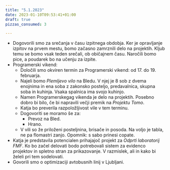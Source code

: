 ```yaml
---
title: "5.1.2023"
date: 2023-01-10T09:53:41+01:00
draft: true
pizzas_consumed: 3

---
```


- Dogovorili smo za srečanja v času izpitnega obdobja. Ker je opravljanje izpitov na prvem mestu, bomo začasno zamrznili delo na projektih. Kljub temu se bomo vsak teden srečali, ob običajnem času. Naročili bomo pice, a poudarek bo na učenju za izpite.
- Programerski vikend:
  - Določili smo okviren termin za Programerski vikend: od 17. do 19. februarja. 
  - Najeli bomo *Plemljevo vilo* na Bledu. V njej je 8 sob z dvema enojnima in ena soba z zakonsko posteljo, predavalnica, skupna soba in kuhinja. Vsaka spalnica ima svojo kuhinjo. 
  - Namen Programerskegag vikenda je delo na projektih. Posebno dobro bi bilo, če bi napravili večji premik na *Projektu Tomo*.
  - Katja bo preverila razpoložljivost vile v tem terminu. 
  - Dogovoriti se moramo še za:
    - Prevoz na Bled.
    - Hrano.
  - V vili so že priloženi posteljnina, brisače in posoda. Na voljo je tabla, ne pa flomastri zanjo. Opomnik: s sabo prinesi copate.
- Katja je predstavila potencialen prihajajoč projekt za *Odprti laboratorij FMF*. Ko bo začel delovati bodo potrebovali sistem za evidenco projektov in spletno stran za prikazovanje. V razmislek, ali in kako bi želeli pri tem sodelovati.
- Govorili smo o optimizaciji avtobusnih linij v Ljubljani.
